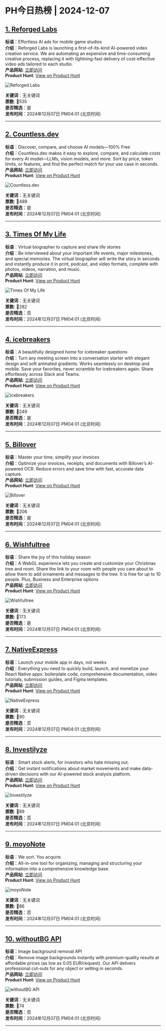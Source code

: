# PH今日热榜 | 2024-12-07

## [1. Reforged Labs](https://www.producthunt.com/posts/reforged-labs?utm_campaign=producthunt-api&utm_medium=api-v2&utm_source=Application%3A+linewalker+%28ID%3A+135281%29)  
**标语**：Effortless AI ads for mobile game studios  
**介绍**：Reforged Labs is launching a first-of-its-kind AI-powered video creation service. We are automating an expensive and time-consuming creative process, replacing it with lightning-fast delivery of cost-effective video ads tailored to each studio.  
**产品网站**: [立即访问](https://www.producthunt.com/r/UNOZJ7WZ5H4PDZ?utm_campaign=producthunt-api&utm_medium=api-v2&utm_source=Application%3A+linewalker+%28ID%3A+135281%29)  
**Product Hunt**: [View on Product Hunt](https://www.producthunt.com/posts/reforged-labs?utm_campaign=producthunt-api&utm_medium=api-v2&utm_source=Application%3A+linewalker+%28ID%3A+135281%29)  

![Reforged Labs](https://ph-files.imgix.net/82e3525e-c15c-4c2f-ae50-3b7daad4e7f4.png?auto=format&fit=crop&frame=1&h=512&w=1024)  

**关键词**：无关键词  
**票数**: 🔺535  
**是否精选**：是  
**发布时间**：2024年12月07日 PM04:01 (北京时间)  

---

## [2. Countless.dev](https://www.producthunt.com/posts/countless-dev?utm_campaign=producthunt-api&utm_medium=api-v2&utm_source=Application%3A+linewalker+%28ID%3A+135281%29)  
**标语**：Discover, compare, and choose AI models—100% Free  
**介绍**：Countless.dev makes it easy to explore, compare, and calculate costs for every AI model—LLMs, vision models, and more. Sort by price, token limits, or features, and find the perfect match for your use case in seconds.  
**产品网站**: [立即访问](https://www.producthunt.com/r/YTH6SS3FALNF4X?utm_campaign=producthunt-api&utm_medium=api-v2&utm_source=Application%3A+linewalker+%28ID%3A+135281%29)  
**Product Hunt**: [View on Product Hunt](https://www.producthunt.com/posts/countless-dev?utm_campaign=producthunt-api&utm_medium=api-v2&utm_source=Application%3A+linewalker+%28ID%3A+135281%29)  

![Countless.dev](https://ph-files.imgix.net/0c46985b-d2a9-4450-9cad-129937d32e7b.png?auto=format&fit=crop&frame=1&h=512&w=1024)  

**关键词**：无关键词  
**票数**: 🔺489  
**是否精选**：是  
**发布时间**：2024年12月07日 PM04:01 (北京时间)  

---

## [3. Times Of My Life](https://www.producthunt.com/posts/times-of-my-life?utm_campaign=producthunt-api&utm_medium=api-v2&utm_source=Application%3A+linewalker+%28ID%3A+135281%29)  
**标语**：Virtual biographer to capture and share life stories  
**介绍**：Be interviewed about your important life events, major milestones, and special memories. The virtual biographer will write the story in seconds and instantly produce it in print, podcast, and video formats, complete with photos, videos, narration, and music.  
**产品网站**: [立即访问](https://www.producthunt.com/r/UQXGRPC6DUB5LC?utm_campaign=producthunt-api&utm_medium=api-v2&utm_source=Application%3A+linewalker+%28ID%3A+135281%29)  
**Product Hunt**: [View on Product Hunt](https://www.producthunt.com/posts/times-of-my-life?utm_campaign=producthunt-api&utm_medium=api-v2&utm_source=Application%3A+linewalker+%28ID%3A+135281%29)  

![Times Of My Life](https://ph-files.imgix.net/6a86fb22-4a1c-4f4b-b001-98dbef249aea.jpeg?auto=format&fit=crop&frame=1&h=512&w=1024)  

**关键词**：无关键词  
**票数**: 🔺282  
**是否精选**：否  
**发布时间**：2024年12月07日 PM04:01 (北京时间)  

---

## [4. icebreakers](https://www.producthunt.com/posts/icebreakers-b45694ac-4bea-4ec9-870f-67a447107f26?utm_campaign=producthunt-api&utm_medium=api-v2&utm_source=Application%3A+linewalker+%28ID%3A+135281%29)  
**标语**：A beautifully designed home for icebreaker questions  
**介绍**：Turn any meeting screen into a conversation starter with elegant design and soft animated gradients. Works seamlessly on desktop and mobile. Save your favorites, never scramble for icebreakers again. Share effortlessly across Slack and Teams.  
**产品网站**: [立即访问](https://www.producthunt.com/r/GBLEBLHBVKZLTG?utm_campaign=producthunt-api&utm_medium=api-v2&utm_source=Application%3A+linewalker+%28ID%3A+135281%29)  
**Product Hunt**: [View on Product Hunt](https://www.producthunt.com/posts/icebreakers-b45694ac-4bea-4ec9-870f-67a447107f26?utm_campaign=producthunt-api&utm_medium=api-v2&utm_source=Application%3A+linewalker+%28ID%3A+135281%29)  

![icebreakers](https://ph-files.imgix.net/8bc32961-caa3-48a9-91cc-45a9538c08de.png?auto=format&fit=crop&frame=1&h=512&w=1024)  

**关键词**：无关键词  
**票数**: 🔺249  
**是否精选**：是  
**发布时间**：2024年12月07日 PM04:01 (北京时间)  

---

## [5. Billover](https://www.producthunt.com/posts/billover?utm_campaign=producthunt-api&utm_medium=api-v2&utm_source=Application%3A+linewalker+%28ID%3A+135281%29)  
**标语**：Master your time, simplify your invoices  
**介绍**：Optimize your invoices, receipts, and documents with Billover’s AI-powered OCR. Reduce errors and save time with fast, accurate data capture.  
**产品网站**: [立即访问](https://www.producthunt.com/r/LQ5NQ2LE4WPGKS?utm_campaign=producthunt-api&utm_medium=api-v2&utm_source=Application%3A+linewalker+%28ID%3A+135281%29)  
**Product Hunt**: [View on Product Hunt](https://www.producthunt.com/posts/billover?utm_campaign=producthunt-api&utm_medium=api-v2&utm_source=Application%3A+linewalker+%28ID%3A+135281%29)  

![Billover](https://ph-files.imgix.net/3a6cc0e7-b419-43a1-9694-fe646f3c3180.png?auto=format&fit=crop&frame=1&h=512&w=1024)  

**关键词**：无关键词  
**票数**: 🔺206  
**是否精选**：是  
**发布时间**：2024年12月07日 PM04:01 (北京时间)  

---

## [6. Wishfultree](https://www.producthunt.com/posts/wishfultree?utm_campaign=producthunt-api&utm_medium=api-v2&utm_source=Application%3A+linewalker+%28ID%3A+135281%29)  
**标语**：Share the joy of this holiday season  
**介绍**：A WebGL experience lets you create and customize your Christmas tree and room. Share the link to your room with people you care about to allow them to add ornaments and messages to the tree. It is free for up to 10 people. Plus, Business and Enterprise options  
**产品网站**: [立即访问](https://www.producthunt.com/r/IBPR3UBUZ6RMWU?utm_campaign=producthunt-api&utm_medium=api-v2&utm_source=Application%3A+linewalker+%28ID%3A+135281%29)  
**Product Hunt**: [View on Product Hunt](https://www.producthunt.com/posts/wishfultree?utm_campaign=producthunt-api&utm_medium=api-v2&utm_source=Application%3A+linewalker+%28ID%3A+135281%29)  

![Wishfultree](https://ph-files.imgix.net/04393032-032b-4ba9-9cc9-94f0d9982572.jpeg?auto=format&fit=crop&frame=1&h=512&w=1024)  

**关键词**：无关键词  
**票数**: 🔺173  
**是否精选**：是  
**发布时间**：2024年12月07日 PM04:01 (北京时间)  

---

## [7. NativeExpress](https://www.producthunt.com/posts/nativeexpress?utm_campaign=producthunt-api&utm_medium=api-v2&utm_source=Application%3A+linewalker+%28ID%3A+135281%29)  
**标语**：Launch your mobile app in days, not weeks  
**介绍**：Everything you need to quickly build, launch, and monetize your React Native apps: boilerplate code, comprehensive documentation, video tutorials, submission guides, and Figma templates.  
**产品网站**: [立即访问](https://www.producthunt.com/r/BRDKRRYU7VAEQJ?utm_campaign=producthunt-api&utm_medium=api-v2&utm_source=Application%3A+linewalker+%28ID%3A+135281%29)  
**Product Hunt**: [View on Product Hunt](https://www.producthunt.com/posts/nativeexpress?utm_campaign=producthunt-api&utm_medium=api-v2&utm_source=Application%3A+linewalker+%28ID%3A+135281%29)  

![NativeExpress](https://ph-files.imgix.net/01e43e67-69c2-46c0-b658-cb0ca16ed60c.png?auto=format&fit=crop&frame=1&h=512&w=1024)  

**关键词**：无关键词  
**票数**: 🔺90  
**是否精选**：否  
**发布时间**：2024年12月07日 PM04:01 (北京时间)  

---

## [8. Investilyze](https://www.producthunt.com/posts/investilyze?utm_campaign=producthunt-api&utm_medium=api-v2&utm_source=Application%3A+linewalker+%28ID%3A+135281%29)  
**标语**：Smart stock alerts, for investors who hate missing out.  
**介绍**：Get instant notifications about market movements and make data-driven decisions with our AI-powered stock analysis platform.  
**产品网站**: [立即访问](https://www.producthunt.com/r/JANVJTN7PJGHA5?utm_campaign=producthunt-api&utm_medium=api-v2&utm_source=Application%3A+linewalker+%28ID%3A+135281%29)  
**Product Hunt**: [View on Product Hunt](https://www.producthunt.com/posts/investilyze?utm_campaign=producthunt-api&utm_medium=api-v2&utm_source=Application%3A+linewalker+%28ID%3A+135281%29)  

![Investilyze](https://ph-files.imgix.net/aa836c36-87e2-48a5-a552-4efe2a10a8cb.png?auto=format&fit=crop&frame=1&h=512&w=1024)  

**关键词**：无关键词  
**票数**: 🔺89  
**是否精选**：否  
**发布时间**：2024年12月07日 PM04:01 (北京时间)  

---

## [9. moyoNote](https://www.producthunt.com/posts/moyonote?utm_campaign=producthunt-api&utm_medium=api-v2&utm_source=Application%3A+linewalker+%28ID%3A+135281%29)  
**标语**：We sort. You acquire.  
**介绍**：All-in-one tool for organizing, managing and structuring your information into a comprehensive knowledge base.  
**产品网站**: [立即访问](https://www.producthunt.com/r/BBYGO7BAMTDH6T?utm_campaign=producthunt-api&utm_medium=api-v2&utm_source=Application%3A+linewalker+%28ID%3A+135281%29)  
**Product Hunt**: [View on Product Hunt](https://www.producthunt.com/posts/moyonote?utm_campaign=producthunt-api&utm_medium=api-v2&utm_source=Application%3A+linewalker+%28ID%3A+135281%29)  

![moyoNote](https://ph-files.imgix.net/30e72ebb-8ca0-4c15-bdfe-b01cd2f746eb.png?auto=format&fit=crop&frame=1&h=512&w=1024)  

**关键词**：无关键词  
**票数**: 🔺86  
**是否精选**：否  
**发布时间**：2024年12月07日 PM04:01 (北京时间)  

---

## [10. withoutBG API](https://www.producthunt.com/posts/withoutbg-api?utm_campaign=producthunt-api&utm_medium=api-v2&utm_source=Application%3A+linewalker+%28ID%3A+135281%29)  
**标语**：Image background removal API  
**介绍**：Remove image backgrounds instantly with premium-quality results at affordable prices (as low as 0.05 EUR/request). Our API delivers professional cut-outs for any object or setting in seconds.  
**产品网站**: [立即访问](https://www.producthunt.com/r/HQHTO7UFABFALI?utm_campaign=producthunt-api&utm_medium=api-v2&utm_source=Application%3A+linewalker+%28ID%3A+135281%29)  
**Product Hunt**: [View on Product Hunt](https://www.producthunt.com/posts/withoutbg-api?utm_campaign=producthunt-api&utm_medium=api-v2&utm_source=Application%3A+linewalker+%28ID%3A+135281%29)  

![withoutBG API](https://ph-files.imgix.net/da1cd95e-6cdb-4218-80b1-7922a960385b.png?auto=format&fit=crop&frame=1&h=512&w=1024)  

**关键词**：无关键词  
**票数**: 🔺74  
**是否精选**：否  
**发布时间**：2024年12月07日 PM04:01 (北京时间)  

---


